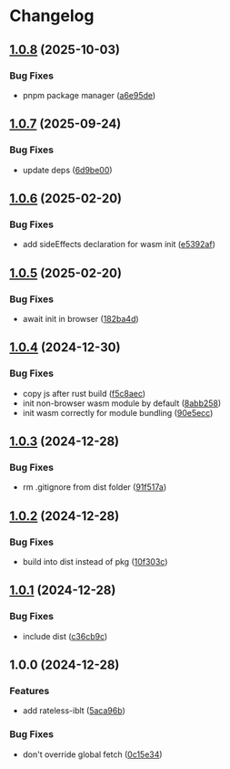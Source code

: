 # Changelog

## [1.0.8](https://github.com/dao-xyz/peerbit/compare/riblt-v1.0.7...riblt-v1.0.8) (2025-10-03)


### Bug Fixes

* pnpm package manager ([a6e95de](https://github.com/dao-xyz/peerbit/commit/a6e95de9a4fb418acd73f68639bec66fe6747856))

## [1.0.7](https://github.com/dao-xyz/peerbit/compare/riblt-v1.0.6...riblt-v1.0.7) (2025-09-24)


### Bug Fixes

* update deps ([6d9be00](https://github.com/dao-xyz/peerbit/commit/6d9be00c82fdb2bc0d4477cbfa49b40213c86e17))

## [1.0.6](https://github.com/dao-xyz/peerbit/compare/riblt-v1.0.5...riblt-v1.0.6) (2025-02-20)


### Bug Fixes

* add sideEffects declaration for wasm init ([e5392af](https://github.com/dao-xyz/peerbit/commit/e5392af070375f001eb82d9bc13b7bfa5c885c07))

## [1.0.5](https://github.com/dao-xyz/peerbit/compare/riblt-v1.0.4...riblt-v1.0.5) (2025-02-20)


### Bug Fixes

* await init in browser ([182ba4d](https://github.com/dao-xyz/peerbit/commit/182ba4dedabd4a32d4af6a46763892581adfd6d0))

## [1.0.4](https://github.com/dao-xyz/peerbit/compare/riblt-v1.0.3...riblt-v1.0.4) (2024-12-30)


### Bug Fixes

* copy js after rust build ([f5c8aec](https://github.com/dao-xyz/peerbit/commit/f5c8aece92d30a74b57f604a4526066e47b8feb0))
* init non-browser wasm module by default ([8abb258](https://github.com/dao-xyz/peerbit/commit/8abb2588613c378f7f78112f7ddab4bf8d3a8815))
* init wasm correctly for module bundling ([90e5ecc](https://github.com/dao-xyz/peerbit/commit/90e5ecc7fdf974cf6990a8b09539501b69a7215b))

## [1.0.3](https://github.com/dao-xyz/peerbit/compare/riblt-v1.0.2...riblt-v1.0.3) (2024-12-28)


### Bug Fixes

* rm .gitignore from dist folder ([91f517a](https://github.com/dao-xyz/peerbit/commit/91f517a5c64a52af3c6dd6188f34fd8971d1b623))

## [1.0.2](https://github.com/dao-xyz/peerbit/compare/riblt-v1.0.1...riblt-v1.0.2) (2024-12-28)


### Bug Fixes

* build into dist instead of pkg ([10f303c](https://github.com/dao-xyz/peerbit/commit/10f303c46fd4a7dea48820b931c16e9cae74a143))

## [1.0.1](https://github.com/dao-xyz/peerbit/compare/riblt-v1.0.0...riblt-v1.0.1) (2024-12-28)


### Bug Fixes

* include dist ([c36cb9c](https://github.com/dao-xyz/peerbit/commit/c36cb9cc21fb23b32088fa54bc2dc7b947e0242b))

## 1.0.0 (2024-12-28)


### Features

* add rateless-iblt ([5aca96b](https://github.com/dao-xyz/peerbit/commit/5aca96b43e0109b62608b69acbe2daf44f43dbb7))


### Bug Fixes

* don't override global fetch ([0c15e34](https://github.com/dao-xyz/peerbit/commit/0c15e34a1bafabf2fe6a94ae8ec43c9f12367b8c))
